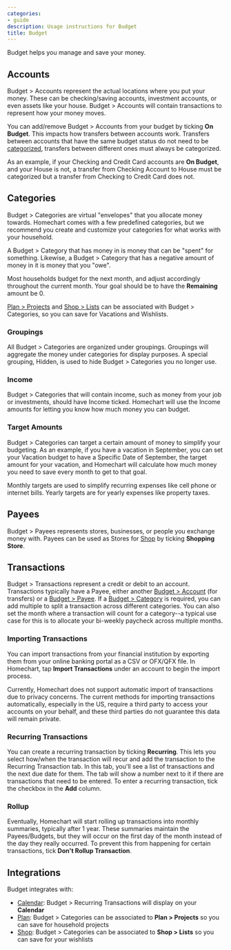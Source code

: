 ```yaml
---
categories:
- guide
description: Usage instructions for Budget
title: Budget
---
```


Budget helps you manage and save your money.

## Accounts

Budget > Accounts represent the actual locations where you put your money.  These can be checking/saving accounts, investment accounts, or even assets like your house.  Budget > Accounts will contain transactions to represent how your money moves.

You can add/remove Budget > Accounts from your budget by ticking **On Budget**.  This impacts how transfers between accounts work.  Transfers between accounts that have the same budget status do not need to be [categorized](#categories), transfers between different ones must always be categorized.

As an example, if your Checking and Credit Card accounts are **On Budget**, and your House is not, a transfer from Checking Account to House must be categorized but a transfer from Checking to Credit Card does not.

## Categories

Budget > Categories are virtual "envelopes" that you allocate money towards.  Homechart comes with a few predefined categories, but we recommend you create and customize your categories for what works with your household.

A Budget > Category that has money in is money that can be "spent" for something.  Likewise, a Budget > Category that has a negative amount of money in it is money that you "owe".

Most households budget for the next month, and adjust accordingly throughout the current month.  Your goal should be to have the **Remaining** amount be 0.

[Plan > Projects](../plan#projects) and [Shop > Lists](../shop#lists) can be associated with Budget > Categories, so you can save for Vacations and Wishlists.

### Groupings

All Budget > Categories are organized under groupings.  Groupings will aggregate the money under categories for display purposes.  A special grouping, Hidden, is used to hide Budget > Categories you no longer use.

### Income

Budget > Categories that will contain income, such as money from your job or investments, should have Income ticked.  Homechart will use the Income amounts for letting you know how much money you can budget.

### Target Amounts

Budget > Categories can target a certain amount of money to simplify your budgeting.  As an example, if you have a vacation in September, you can set your Vacation budget to have a Specific Date of September, the target amount for your vacation, and Homechart will calculate how much money you need to save every month to get to that goal.

Monthly targets are used to simplify recurring expenses like cell phone or internet bills.  Yearly targets are for yearly expenses like property taxes.

## Payees

Budget > Payees represents stores, businesses, or people you exchange money with.  Payees can be used as Stores for [Shop](../shop) by ticking **Shopping Store**.

## Transactions

Budget > Transactions represent a credit or debit to an account.  Transactions typically have a Payee, either another [Budget > Account](#accounts) (for transfers) or a [Budget > Payee](#payees).  If a [Budget > Category](#categories) is required, you can add multiple to split a transaction across different categories.  You can also set the month where a transaction will count for a category--a typical use case for this is to allocate your bi-weekly paycheck across multiple months.

### Importing Transactions

You can import transactions from your financial institution by exporting them from your online banking portal as a CSV or OFX/QFX file.  In Homechart, tap **Import Transactions** under an account to begin the import process.

Currently, Homechart does not support automatic import of transactions due to privacy concerns.  The current methods for importing transactions automatically, especially in the US, require a third party to access your accounts on your behalf, and these third parties do not guarantee this data will remain private.

### Recurring Transactions

You can create a recurring transaction by ticking **Recurring**.  This lets you select how/when the transaction will recur and add the transaction to the Recurring Transaction tab.  In this tab, you'll see a list of transactions and the next due date for them.  The tab will show a number next to it if there are transactions that need to be entered.  To enter a recurring transaction, tick the checkbox in the **Add** column.

### Rollup

Eventually, Homechart will start rolling up transactions into monthly summaries, typically after 1 year.  These summaries maintain the Payees/Budgets, but they will occur on the first day of the month instead of the day they really occurred.  To prevent this from happening for certain transactions, tick **Don't Rollup Transaction**.


## Integrations

Budget integrates with:

- [Calendar](../calendar): Budget > Recurring Transactions will display on your **Calendar**
- [Plan](../plan): Budget > Categories can be associated to **Plan > Projects** so you can save for household projects
- [Shop](../shop): Budget > Categories can be associated to **Shop > Lists** so you can save for your wishlists
